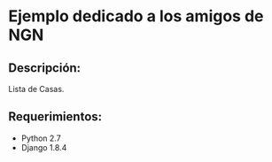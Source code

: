 Ejemplo dedicado a los amigos de NGN
====================================


Descripción:
------------

Lista de Casas.


Requerimientos:
---------------
- Python 2.7
- Django 1.8.4
